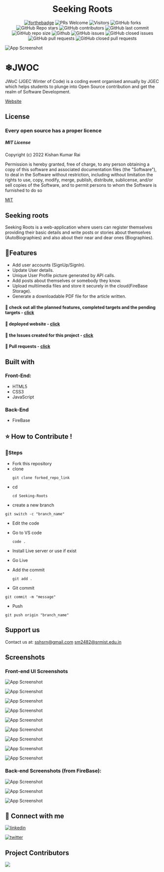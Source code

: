 # <div align="center"> Seeking Roots</div>

<div align="center">
 <p>

[![forthebadge](https://forthebadge.com/images/badges/built-with-love.svg)](https://forthebadge.com)
![PRs Welcome](https://img.shields.io/badge/PRs-welcome-brightgreen.svg?style=for-the-badge)
![Visitors](https://api.visitorbadge.io/api/visitors?path=SSHSRN%2FSeeking-Roots%20&countColor=%23263759&style=for-the-badge)
![GitHub forks](https://img.shields.io/github/forks/SSHSRN/Seeking-Roots?style=for-the-badge)
![GitHub Repo stars](https://img.shields.io/github/stars/SSHSRN/Seeking-Roots?style=for-the-badge)
![GitHub contributors](https://img.shields.io/github/contributors/SSHSRN/Seeking-Roots?style=for-the-badge)
![GitHub last commit](https://img.shields.io/github/last-commit/SSHSRN/Seeking-Roots?style=for-the-badge)
![GitHub repo size](https://img.shields.io/github/repo-size/SSHSRN/Seeking-Roots?style=for-the-badge)
![Github](https://img.shields.io/github/license/SSHSRN/Seeking-Roots?style=for-the-badge)
![GitHub issues](https://img.shields.io/github/issues/SSHSRN/Seeking-Roots?style=for-the-badge)
![GitHub closed issues](https://img.shields.io/github/issues-closed-raw/SSHSRN/Seeking-Roots?style=for-the-badge)
![GitHub pull requests](https://img.shields.io/github/issues-pr/SSHSRN/Seeking-Roots?style=for-the-badge)
![GitHub closed pull requests](https://img.shields.io/github/issues-pr-closed/SSHSRN/Seeking-Roots?style=for-the-badge)
  
 </p>
 </div>

![App Screenshot](https://d33wubrfki0l68.cloudfront.net/4e39c7238cdfd48eccdfb5e1835170ec52e5f614/bd0b1/assets/img/jwoc_logo_sticker.svg)

# ❄JWOC
JWoC (JGEC Winter of Code) is a coding event organised annually by JGEC which helps students to plunge into Open Source contribution and get the realm of Software Development.

[Website](https://jwoc.tech/)

## License
### Every open source has a proper licence
##### MIT License

Copyright (c) 2022 Kishan Kumar Rai

Permission is hereby granted, free of charge, to any person obtaining a copy
of this software and associated documentation files (the "Software"), to deal
in the Software without restriction, including without limitation the rights
to use, copy, modify, merge, publish, distribute, sublicense, and/or sell
copies of the Software, and to permit persons to whom the Software is
furnished to do so

[MIT](https://choosealicense.com/licenses/mit/)

## Seeking roots
Seeking Roots is a web-application where users can register themselves providing their basic details and write posts or stories about themselves (AutoBiographies) and also about their near and dear ones (Biographies).

## 📌Features

- Add user accounts (SignUp/SignIn).
- Update User details.
- Unique User Profile picture generated by API calls.
- Add posts about themselves or somebody they know.
- Upload multiimedia files and store it securely in the cloud(FireBase Storage).
- Generate a downloadable PDF file for the article written.

#### 🚀 check out all the planned features, completed targets and the pending targets - [click](https://github.com/users/SSHSRN/projects/2/views/1)

#### 🚀 deployed website - [click](https://sshsrn.github.io/Seeking-Roots/)

#### 🚀 the Issues created for this project - [click](https://github.com/SSHSRN/Seeking-Roots/issues)

#### 🚀 Pull requests - [click](https://github.com/SSHSRN/Seeking-Roots/pulls?q=is%3Apr+is%3Aclosed)

## Built with

###  Front-End:

- HTML5
- CSS3
- JavaScript
### Back-End
- FireBase

## ⭐ How to Contribute !

### 🚩Steps
 - Fork this repository
 - clone
     ```
    git clone forked_repo_link

    ```
- cd
  ```
  cd Seeking-Roots
- create a new branch
```
git switch -c "branch_name"
  ```
 - Edit the code
 - Go to VS code
   ```
   code .
   ```
- Install Live server or use if exist
- Go Live

- Add the commit 
   ```
   git add .
   ```
- Git commit

```
git commit -m "message"
```
- Push
 ```
 git push origin "branch_name"
 ```
## Support us

Contact us at: sshsrn@gmail.com sm2482@srmist.edu.in


## Screenshots
### Front-end UI Screenshots
![App Screenshot](https://github.com/SSHSRN/Seeking-Roots/blob/main/assets/readme-assets/1.png?raw=true)

![App Screenshot](https://github.com/SSHSRN/Seeking-Roots/raw/main/assets/readme-assets/2.png)

![App Screenshot](https://github.com/SSHSRN/Seeking-Roots/raw/main/assets/readme-assets/3.png)

![App Screenshot](https://github.com/SSHSRN/Seeking-Roots/raw/main/assets/readme-assets/4.png)

![App Screenshot](https://github.com/SSHSRN/Seeking-Roots/raw/main/assets/readme-assets/5.png)

![App Screenshot](https://github.com/SSHSRN/Seeking-Roots/raw/main/assets/readme-assets/6.png)


![App Screenshot](https://github.com/SSHSRN/Seeking-Roots/raw/main/assets/readme-assets/9.png)


![App Screenshot](https://github.com/SSHSRN/Seeking-Roots/raw/main/assets/readme-assets/10.png)

![App Screenshot]( https://github.com/SSHSRN/Seeking-Roots/raw/main/assets/readme-assets/11.png)

### Back-end Screenshots (from FireBase):

![App Screenshot](https://github.com/SSHSRN/Seeking-Roots/raw/main/assets/readme-assets/12.png)


![App Screenshot](https://github.com/SSHSRN/Seeking-Roots/raw/main/assets/readme-assets/13.png)

![App Screenshot](https://github.com/SSHSRN/Seeking-Roots/raw/main/assets/readme-assets/15.png)
   


## 🔗 Connect with me

[![linkedin](https://img.shields.io/badge/linkedin-0A66C2?style=for-the-badge&logo=linkedin&logoColor=white)](https://www.linkedin.com/in/sshsrn/)

[![twitter](https://img.shields.io/badge/twitter-1DA1F2?style=for-the-badge&logo=twitter&logoColor=white)](https://twitter.com/sshsrn2311)


## Project Contributors

<a href="https://github.com/SSHSRN/Seeking-Roots/graphs/contributors">
<img src="https://contrib.rocks/image?repo=SSHSRN/Seeking-Roots" />
</a>
